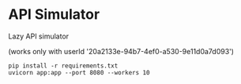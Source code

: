 # API Simulator

Lazy API simulator

(works only with userId '20a2133e-94b7-4ef0-a530-9e11d0a7d093')


```
pip install -r requirements.txt
uvicorn app:app --port 8080 --workers 10
```

